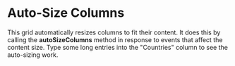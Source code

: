 Auto-Size Columns
=================

This grid automatically resizes columns to fit their content. It does this by calling the **autoSizeColumns** method in response to events that affect the content size. Type some long entries into the "Countries" column to see the auto-sizing work.